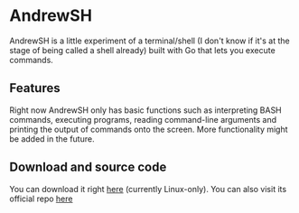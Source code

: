 # AndrewSH
AndrewSH is a little experiment of a terminal/shell (I don't know if it's at the stage of being called a shell already) built with Go that lets you execute commands. 

## Features
Right now AndrewSH only has basic functions such as interpreting BASH commands, executing programs, reading command-line arguments and printing the output of commands onto the screen. More functionality might be added in the future.

## Download and source code
You can download it right [here](https://github.com/Redwars22/andrewsh/releases) (currently Linux-only). You can also visit its official repo [here](https://github.com/Redwars22/andrewsh)